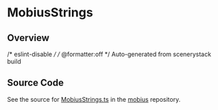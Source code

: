# MobiusStrings

## Overview

/* eslint-disable */
/* @formatter:off */
Auto-generated from scenerystack build



## Source Code

See the source for [MobiusStrings.ts](https://github.com/phetsims/mobius/blob/main/js/MobiusStrings.ts) in the [mobius](https://github.com/phetsims/mobius) repository.
